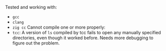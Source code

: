 Tested and working with:
- `gcc`
- `clang`
- `zig cc`
Cannot compile one or more properly:
- `tcc`: A version of `ls` compiled by tcc fails to open any manually specified directories, even though it worked before. Needs more debugging to figure out the problem.
